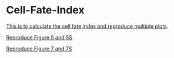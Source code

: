 # Cell-Fate-Index
[This is to calculate the cell fate index and reproduce multiple plots](https://www.sciencedirect.com/science/article/abs/pii/S1934590919302243).

[Reproduce Figure 5 and 5S](https://github.com/XuGaoUCI/Cell-Fate-Index/blob/master/ReproduceFigure55S.R)

[Reproduce Figure 7 and 7S](https://github.com/XuGaoUCI/Cell-Fate-Index/blob/master/ReproduceFigure77S.R)

